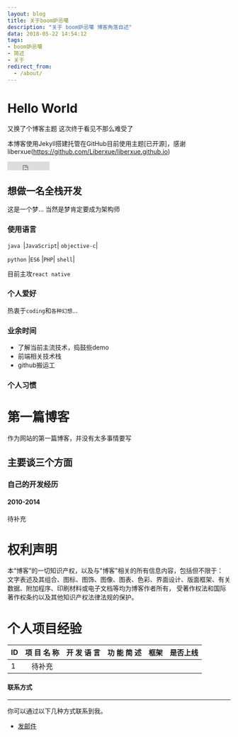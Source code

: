 ```yaml
---
layout: blog
title: 关于boom妒忌噶
description: "关于 boom妒忌噶 博客角落自述"
data: 2018-05-22 14:54:12
tags: 
- boom妒忌噶
- 简述
- 关于
redirect_from:
  - /about/
---
```


# Hello World
 
又换了个博客主题 这次终于看见不那么难受了
 
本博客使用Jekyll搭建托管在GitHub目前使用主题[已开源]，感谢liberxue(https://github.com/Liberxue/liberxue.github.io)
 
<iframe src="http://ghbtns.com/github-btn.html?user=liberxue&repo=liberxue.github.io&type=fork&count=true" allowtransparency="true" frameborder="0" scrolling="0" width="95" height="20"></iframe>
 

## 想做一名全栈开发

这是一个梦... 当然是梦肯定要成为架构师

### 使用语言

``java ``|``JavaScript``| ``objective-c``|
 
``python`` |``ES6`` |``PHP``|
``shell``|
 

 目前主攻``react native``
  
### 个人爱好

 热衷于``coding``和``各种幻想``...
 
### 业余时间

- 了解当前主流技术，捣鼓些demo
- 前端相关技术栈
- github搬运工

### 个人习惯
 

  
 
# 第一篇博客
 
作为网站的第一篇博客，并没有太多事情要写

 
## 主要谈三个方面
 
### 自己的开发经历

#### 2010-2014

待补充


# 权利声明
 
本“博客”的一切知识产权，以及与"博客"相关的所有信息内容，包括但不限于： 文字表述及其组合、图标、图饰、图像、图表、色彩、界面设计、版面框架、有关数据、附加程序、印刷材料或电子文档等均为博客作者所有， 受著作权法和国际著作权条约以及其他知识产权法律法规的保护。


# 个人项目经验

ID|项 目 名 称| 开 发 语 言| 功 能 简 述| 框架| 是否上线|
|:--------|:-------:|:-------:|:-------:|:-------:|-------:|
1|待补充||||





#### 联系方式
******
 
你可以通过以下几种方式联系到我。
 
* [发邮件](mailto:zhangjinbo619@gmail.com)
